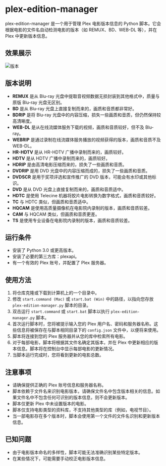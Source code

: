 # plex-edition-manager
plex-edition-manager 是一个用于管理 Plex 电影版本信息的 Python 脚本。它会根据电影的文件名自动检测电影的版本（如 REMUX、BD、WEB-DL 等），并在 Plex 中更新版本信息。

## 效果展示
![版本](https://github.com/x1ao4/plex-edition-manager/assets/112841659/4d048665-1438-4c11-9b7e-a163adb1f7ba)

## 版本说明
- **REMUX** 是从 Blu-ray 光盘中提取音视频数据无损封装到其他格式中，质量与原版 Blu-ray 光盘无区别。
- **BD** 是从 Blu-ray 光盘上直接复制而来的，画质和音质都非常好。
- **BDRIP** 是将 Blu-ray 光盘中的内容压缩，损失一些画质和音质，但仍然保持较高清晰度。
- **WEB-DL** 是从在线流媒体服务下载的视频，画质和音质较好，但不及 Blu-ray。
- **WEBRIP** 是通过录制在线流媒体服务播放的视频获得的版本，画质和音质不及 WEB-DL。
- **HR-HDTV** 是从 HR-HDTV 广播中录制而来的，画质较好。
- **HDTV** 是从 HDTV 广播中录制而来的，画质较好。
- **HDRIP** 是由高清电影压缩而来的，损失了一些画质和音质。
- **DVDRIP** 是用 DVD 光盘中的内容压缩而成的，损失了一些画质和音质。
- **DVDSCR** 是用于奖项评选和宣传推广的 DVD 版本，可能会有水印或其他标识。
- **DVD** 是从 DVD 光盘上直接复制而来的，画质和音质适中。
- **HDTC** 是使用 Telecine 机器将胶片电影转换为数字格式，画质和音质较好。
- **TC** 与 HDTC 类似，但画质和音质适中。
- **HQCAM** 是使用高质量摄像机在电影院内录制的版本，画质和音质较差。
- **CAM** 与 HQCAM 类似，但画质和音质更差。
- **TS** 是使用专业设备在电影院内录制的版本，画质和音质较差。

## 运行条件
- 安装了 Python 3.0 或更高版本。
- 安装了必要的第三方库：plexapi。
- 有一个有效的 Plex 账号，并配置了 Plex 服务器。

## 使用方法
1. 将仓库克隆或下载到计算机上的一个目录中。
2. 修改 `start.command (Mac)` 或 `start.bat (Win)` 中的路径，以指向您存放 `plex-edition-manager.py` 脚本的目录。
3. 双击运行 `start.command` 或 `start.bat` 脚本以执行 `plex-edition-manager.py` 脚本。
4. 首次运行脚本时，您将被提示输入您的 Plex 用户名、密码和服务器名称。这些信息将被保存在与脚本相同目录下的 `config.json` 文件中，以便将来使用。
5. 脚本将连接到您的 Plex 服务器并从您的库中检索所有电影。
6. 对于每部电影，脚本将根据其文件名确定其版本，并在 Plex 中更新相应的版本信息。脚本将在控制台中显示每部电影的更新情况。
7. 当脚本运行完成时，您将看到更新的电影总数。

## 注意事项
- 请确保提供正确的 Plex 账号信息和服务器名称。
- 脚本依赖于文件名来识别电影版本，请确保文件名中包含版本相关的信息。如果文件名中不包含任何可识别的版本信息，则不会更新版本。
- 脚本仅更新 Plex 中未设置版本的电影。
- 脚本仅支持电影类型的资料库，不支持其他类型的库（例如，电视节目）。
- 当一部电影存在多个版本时，脚本会使用第一个文件的文件名识别和更新版本信息。

## 已知问题
- 由于电影版本命名的多样性，脚本可能无法准确识别某些特定版本。
- 在某些情况下，可能需要手动校正电影版本信息。
